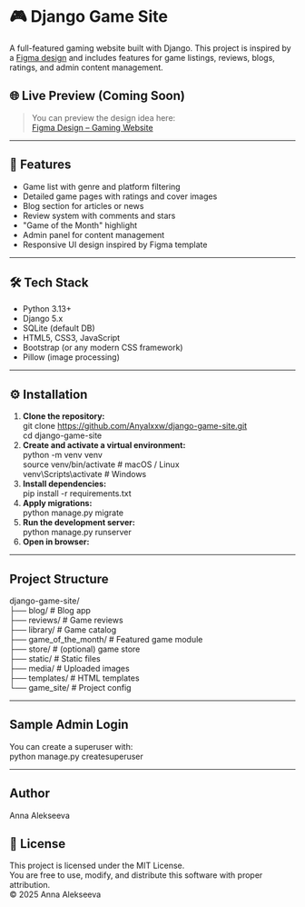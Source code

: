 # 🎮 Django Game Site

A full-featured gaming website built with Django. This project is inspired by a [Figma design](https://www.figma.com/design/KMmztaxSQD4N8VhxIadSid/Gaming-Website-Design--Community-?node-id=0-1&p=f&t=hhBspBCSBIHh1TBA-0) and includes features for game listings, reviews, blogs, ratings, and admin content management.

## 🌐 Live Preview (Coming Soon)

> You can preview the design idea here:  
[Figma Design – Gaming Website](https://www.figma.com/design/KMmztaxSQD4N8VhxIadSid/Gaming-Website-Design--Community-?node-id=0-1&p=f&t=hhBspBCSBIHh1TBA-0)

---

## 🚀 Features

- Game list with genre and platform filtering
- Detailed game pages with ratings and cover images
- Blog section for articles or news
- Review system with comments and stars
- "Game of the Month" highlight
- Admin panel for content management
- Responsive UI design inspired by Figma template

---

## 🛠 Tech Stack

- Python 3.13+
- Django 5.x
- SQLite (default DB)
- HTML5, CSS3, JavaScript
- Bootstrap (or any modern CSS framework)
- Pillow (image processing)

---

## ⚙️ Installation

1. **Clone the repository:** <br/>
  git clone https://github.com/Anyalxxw/django-game-site.git <br/>
  cd django-game-site <br/>
2. **Create and activate a virtual environment:** <br/>
  python -m venv venv <br/>
  source venv/bin/activate    # macOS / Linux <br/>
  venv\Scripts\activate       # Windows <br/>
3. **Install dependencies:** <br/>
  pip install -r requirements.txt<br/>
4. **Apply migrations:** <br/>
   python manage.py migrate<br/>
5. **Run the development server:** <br/>
   python manage.py runserver<br/>
6. **Open in browser:**

---

## Project Structure
  django-game-site/<br/>
  ├── blog/                # Blog app<br/>
  ├── reviews/             # Game reviews<br/>
  ├── library/             # Game catalog<br/>
  ├── game_of_the_month/   # Featured game module<br/>
  ├── store/               # (optional) game store<br/>
  ├── static/              # Static files<br/>
  ├── media/               # Uploaded images<br/>
  ├── templates/           # HTML templates<br/>
  └── game_site/           # Project config<br/>

---

## Sample Admin Login
   You can create a superuser with:<br/>
   python manage.py createsuperuser<br/>

---

## Author

Anna Alekseeva

## 📝 License

This project is licensed under the MIT License.  
You are free to use, modify, and distribute this software with proper attribution.  
© 2025 Anna Alekseeva
